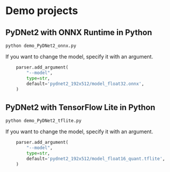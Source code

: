 # Demo projects

## PyDNet2 with ONNX Runtime in Python
```
python demo_PyDNet2_onnx.py
```

If you want to change the model, specify it with an argument.
```python
    parser.add_argument(
        "--model",
        type=str,
        default='pydnet2_192x512/model_float32.onnx',
    )
```

## PyDNet2 with TensorFlow Lite in Python
```
python demo_PyDNet2_tflite.py
```

If you want to change the model, specify it with an argument.
```python
    parser.add_argument(
        "--model",
        type=str,
        default='pydnet2_192x512/model_float16_quant.tflite',
    )
```



